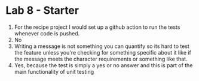 # Lab 8 - Starter
1. For the recipe project I would set up a github action to run the tests whenever code is pushed.
2. No
3. Writing a message is not something you can quantify so its hard to test the feature unless you're checking for something specific about it like if the message meets the character requirements or something like that.
4. Yes, because the test is simply a yes or no answer and this is part of the main functionality of unit testing